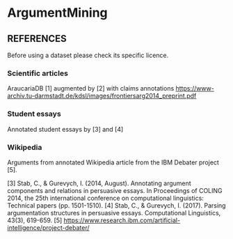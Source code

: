# ArgumentMining

## REFERENCES
Before using a dataset please check its specific licence.

### Scientific articles
AraucariaDB [1] augmented by [2] with claims annotations
https://www-archiv.tu-darmstadt.de/kdsl/images/frontiersarg2014_preprint.pdf


### Student essays
Annotated student essays by [3] and [4]

### Wikipedia
Arguments from annotated Wikipedia article from the IBM Debater project [5].



[3] Stab, C., & Gurevych, I. (2014, August). Annotating argument components and relations in persuasive essays. In Proceedings of COLING 2014, the 25th international conference on computational linguistics: Technical papers (pp. 1501-1510).
[4] Stab, C., & Gurevych, I. (2017). Parsing argumentation structures in persuasive essays. Computational Linguistics, 43(3), 619-659.
[5] https://www.research.ibm.com/artificial-intelligence/project-debater/


